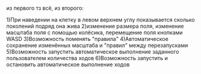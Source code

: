 из первого тз всё, из второго:

1)При наведении на клетку в левом верхнем углу показывается сколько поколений подряд она жива
2)изменение размера поля, изменение масштаба поля с помощью колёсика, перемещение поля кнопками WASD
3)Возможность поменять "правила"
4)Автоматическое сохранение изменённых масштаба и "правил" между перезапусками
5)Возможность запустить автоматическое выполнение заданного пользователем количества ходов
6)Возможность запустить и остановить автоматическое выполнение ходов

